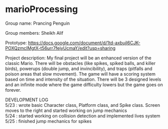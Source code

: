 # marioProcessing

Group name: Prancing Penguin  
  
Group members: Sheikh Alif  
  
Prototype: https://docs.google.com/document/d/1td-axbujl6CJK-POXQzmcIMgtX-t56urr7fejyUcmaY/edit?usp=sharing  
  
Project description: My final project will be an enhanced version of the classic Mario. There will be obstacles (like spikes, spiked balls, and killer birds), powerups (double jump, and invincibility), and traps (pitfalls and poison areas that slow movement). The game will have a scoring system based on time and intensity of the situation. There will be 3 designed levels and an infinite mode where the game difficulty lowers but the game goes on forever.  
  
DEVELOPMENT LOG  
5/23 : wrote basic Character class, Platform class, and Spike class. Screen moves to the right and started working on jump mechanics  
5/24 : started working on collision detection and implemented lives system  
5/25 : finished jump mechanics for spikes  
